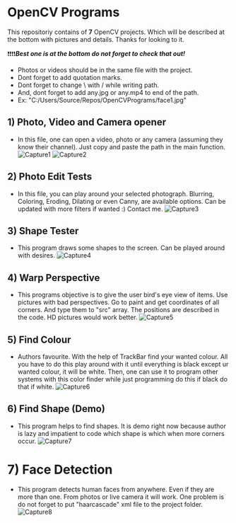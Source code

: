 # OpenCV Programs

This repositoriy contains of **7** OpenCV projects. Which will be described at the bottom with pictures and details. Thanks for looking to it.

❗❗❗❗***Best one is at the bottom do not forget to check that out!***


- Photos or videos should be in the same file with the project.
- Dont forget to add quotation marks. 
- Dont forget to change \ with / while writing path.
- And, dont forget to add any.jpg or any.mp4 to end of the path.
- Ex: "C:/Users/Source/Repos/OpenCVPrograms/face1.jpg"

## 1) Photo, Video and Camera opener
- In this file, one can open a video, photo or any camera (assuming they know their channel). Just copy and paste the path in the main function.
![Capture1](https://github.com/YagizBasaran/Human-Detection/assets/91428580/6055302e-15a7-4807-baf0-ff7185b9594a)
![Capture2](https://github.com/YagizBasaran/Human-Detection/assets/91428580/e37b4495-e2b4-4b3f-a70b-1122a89a11de)

## 2) Photo Edit Tests
- In this file, you can play around your selected photograph. Blurring, Coloring, Eroding, Dilating or even Canny, are available options. Can be updated with more filters if wanted :) Contact me.
![Capture3](https://github.com/YagizBasaran/Human-Detection/assets/91428580/4c0a5159-21bc-4210-a4b5-b7504a84e86e)

## 3) Shape Tester
- This program draws some shapes to the screen. Can be played around with desires. 
![Capture4](https://github.com/YagizBasaran/Human-Detection/assets/91428580/7ebc58f1-2149-4083-8a0e-a1c6275b72bb)

## 4) Warp Perspective
- This programs objective is to give the user bird's eye view of items. Use pictures with bad perspectives. Go to paint and get coordinates of all corners. And type them to "src" array. The positions are described in the code. HD pictures would work better.
![Capture5](https://github.com/YagizBasaran/Human-Detection/assets/91428580/87fd0518-c735-4b7d-8ae8-c6261d81d8a9)

## 5) Find Colour
- Authors favourite. With the help of TrackBar find your wanted colour. All you have to do this play around with it until everything is black except ur wanted colour, it will be white. Then, one can use it to program other systems with this color finder while just programming do this if black do that if white.
![Capture6](https://github.com/YagizBasaran/Human-Detection/assets/91428580/e9366746-54f5-4305-9d4e-64d0506e57ac)

## 6) Find Shape (Demo)
- This program helps to find shapes. It is demo right now because author is lazy and impatient to code which shape is which when more corners occur.
![Capture7](https://github.com/YagizBasaran/Human-Detection/assets/91428580/b4aa7a96-6f92-484a-8097-db9f0fa76c6c)

# 7) Face Detection
- This program detects human faces from anywhere. Even if they are more than one. From photos or live camera it will work. One problem is do not forget to put "haarcascade" xml file to the project folder.
![Capture8](https://github.com/YagizBasaran/Human-Detection/assets/91428580/0f386b27-b922-41c3-9b3e-c61c6c7f86c0)


  
